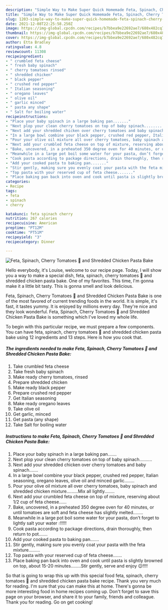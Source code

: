 ```yaml
---
description: "Simple Way to Make Super Quick Homemade Feta, Spinach, Cherry Tomatoes 🍅 and Shredded Chicken Pasta Bake"
title: "Simple Way to Make Super Quick Homemade Feta, Spinach, Cherry Tomatoes 🍅 and Shredded Chicken Pasta Bake"
slug: 1203-simple-way-to-make-super-quick-homemade-feta-spinach-cherry-tomatoes-and-shredded-chicken-pasta-bake
date: 2021-12-08T22:25:58.250Z
image: https://img-global.cpcdn.com/recipes/b7bbea9e22692ae7/680x482cq70/feta-spinach-cherry-tomatoes-and-shredded-chicken-pasta-bake-recipe-main-photo.jpg
thumbnail: https://img-global.cpcdn.com/recipes/b7bbea9e22692ae7/680x482cq70/feta-spinach-cherry-tomatoes-and-shredded-chicken-pasta-bake-recipe-main-photo.jpg
cover: https://img-global.cpcdn.com/recipes/b7bbea9e22692ae7/680x482cq70/feta-spinach-cherry-tomatoes-and-shredded-chicken-pasta-bake-recipe-main-photo.jpg
author: Etta Bradley
ratingvalue: 4.8
reviewcount: 11308
recipeingredient:
- " crumbled feta cheese"
- " fresh baby spinach"
- " cherry tomatoes rinsed"
- " shredded chicken"
- " black pepper"
- " crushed red pepper"
- " Italian seasoning"
- " oregano leaves"
- " olive oil"
- " garlic minced"
- " pasta any shape"
- " Salt for boiling water"
recipeinstructions:
- "Place your baby spinach in a large baking pan......."
- "Next plop your clean cherry tomatoes on top of baby spinach.........."
- "Next add your shredded chicken over cherry tomatoes and baby spinach......."
- "In a large bowl combine your black pepper, crushed red pepper, Italian seasoning, oregano leaves, olive oil and minced garlic........"
- "Pour your olive oil mixture all over cherry tomatoes, baby spinach and shredded chicken mixture.........Mix all lightly........"
- "Next add your crumbled feta cheese on top of mixture, reserving about 1/2 cup of feta cheese......"
- "Bake, uncovered, in a preheated 350 degree oven for 40 minutes, or until tomatoes are soft and feta cheese has slightly melted........"
- "Meanwhile in a large pot boil some water for your pasta, don’t forget to lightly salt your water 💧!!!!!"
- "Cook pasta according to package directions, drain thoroughly, then return to pot......."
- "Add your cooked pasta to baking pan......."
- "Stir gently, making sure you evenly coat your pasta with the feta mixture........."
- "Top pasta with your reserved cup of feta cheese......."
- "Place baking pan back into oven and cook until pasta is slightly browned on top, about 15-20 minutes........Stir gently, serve and enjoy 😉!!!!"
categories:
- Recipe
tags:
- feta
- spinach
- cherry

katakunci: feta spinach cherry 
nutrition: 267 calories
recipecuisine: American
preptime: "PT12M"
cooktime: "PT51M"
recipeyield: "3"
recipecategory: Dinner

---
```



![Feta, Spinach, Cherry Tomatoes 🍅 and Shredded Chicken Pasta Bake](https://img-global.cpcdn.com/recipes/b7bbea9e22692ae7/680x482cq70/feta-spinach-cherry-tomatoes-and-shredded-chicken-pasta-bake-recipe-main-photo.jpg)

Hello everybody, it's Louise, welcome to our recipe page. Today, I will show you a way to make a special dish, feta, spinach, cherry tomatoes 🍅 and shredded chicken pasta bake. One of my favorites. This time, I'm gonna make it a little bit tasty. This is gonna smell and look delicious.



Feta, Spinach, Cherry Tomatoes 🍅 and Shredded Chicken Pasta Bake is one of the most favored of current trending foods in the world. It is simple, it's fast, it tastes yummy. It is enjoyed by millions every day. They're nice and they look wonderful. Feta, Spinach, Cherry Tomatoes 🍅 and Shredded Chicken Pasta Bake is something which I've loved my whole life.


To begin with this particular recipe, we must prepare a few components. You can have feta, spinach, cherry tomatoes 🍅 and shredded chicken pasta bake using 12 ingredients and 13 steps. Here is how you cook that.

<!--inarticleads1-->

##### The ingredients needed to make Feta, Spinach, Cherry Tomatoes 🍅 and Shredded Chicken Pasta Bake:

1. Take  crumbled feta cheese
1. Take  fresh baby spinach
1. Make ready  cherry tomatoes, rinsed
1. Prepare  shredded chicken
1. Make ready  black pepper
1. Prepare  crushed red pepper
1. Get  Italian seasoning
1. Make ready  oregano leaves
1. Take  olive oil
1. Get  garlic, minced
1. Get  pasta (any shape)
1. Take  Salt for boiling water




<!--inarticleads2-->

##### Instructions to make Feta, Spinach, Cherry Tomatoes 🍅 and Shredded Chicken Pasta Bake:

1. Place your baby spinach in a large baking pan.......
1. Next plop your clean cherry tomatoes on top of baby spinach..........
1. Next add your shredded chicken over cherry tomatoes and baby spinach.......
1. In a large bowl combine your black pepper, crushed red pepper, Italian seasoning, oregano leaves, olive oil and minced garlic........
1. Pour your olive oil mixture all over cherry tomatoes, baby spinach and shredded chicken mixture.........Mix all lightly........
1. Next add your crumbled feta cheese on top of mixture, reserving about 1/2 cup of feta cheese......
1. Bake, uncovered, in a preheated 350 degree oven for 40 minutes, or until tomatoes are soft and feta cheese has slightly melted........
1. Meanwhile in a large pot boil some water for your pasta, don’t forget to lightly salt your water 💧!!!!!
1. Cook pasta according to package directions, drain thoroughly, then return to pot.......
1. Add your cooked pasta to baking pan.......
1. Stir gently, making sure you evenly coat your pasta with the feta mixture.........
1. Top pasta with your reserved cup of feta cheese.......
1. Place baking pan back into oven and cook until pasta is slightly browned on top, about 15-20 minutes........Stir gently, serve and enjoy 😉!!!!




So that is going to wrap this up with this special food feta, spinach, cherry tomatoes 🍅 and shredded chicken pasta bake recipe. Thank you very much for reading. I'm sure that you can make this at home. There's gonna be more interesting food in home recipes coming up. Don't forget to save this page on your browser, and share it to your family, friends and colleague. Thank you for reading. Go on get cooking!
